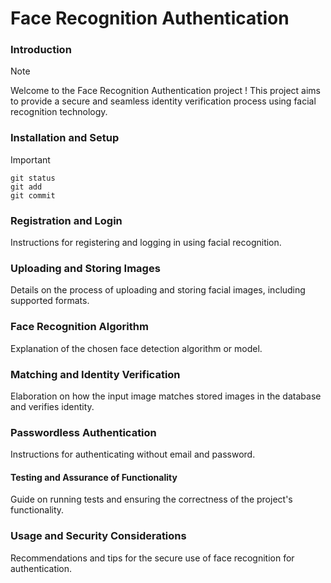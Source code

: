 # Face Recognition Authentication
### Introduction
> [!NOTE]
> Welcome to the Face Recognition Authentication project ! This project aims to provide a secure and seamless identity verification process using facial recognition technology.

### Installation and Setup
> [!IMPORTANT]
>
```
git status
git add
git commit
 ```

### Registration and Login
Instructions for registering and logging in using facial recognition.

### Uploading and Storing Images
Details on the process of uploading and storing facial images, including supported formats.

### Face Recognition Algorithm
Explanation of the chosen face detection algorithm or model.

### Matching and Identity Verification
Elaboration on how the input image matches stored images in the database and verifies identity.

### Passwordless Authentication
Instructions for authenticating without email and password.

#### Testing and Assurance of Functionality
Guide on running tests and ensuring the correctness of the project's functionality.

### Usage and Security Considerations
Recommendations and tips for the secure use of face recognition for authentication.
